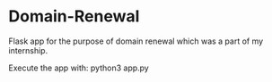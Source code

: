 # Domain-Renewal

Flask app for the purpose of domain renewal which was a part of my internship.

Execute the app with:
  python3 app.py
